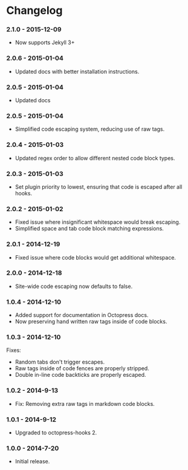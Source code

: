 # Changelog

### 2.1.0 - 2015-12-09
- Now supports Jekyll 3+

### 2.0.6 - 2015-01-04
- Updated docs with better installation instructions.

### 2.0.5 - 2015-01-04
- Updated docs

### 2.0.5 - 2015-01-04
- Simplified code escaping system, reducing use of raw tags.

### 2.0.4 - 2015-01-03
- Updated regex order to allow different nested code block types.

### 2.0.3 - 2015-01-03
- Set plugin priority to lowest, ensuring that code is escaped after all hooks.

### 2.0.2 - 2015-01-02
- Fixed issue where insignificant whitespace would break escaping.
- Simplified space and tab code block matching expressions.

### 2.0.1 - 2014-12-19
- Fixed issue where code blocks would get additional whitespace.

### 2.0.0 - 2014-12-18
- Site-wide code escaping now defaults to false.

### 1.0.4 - 2014-12-10
- Added support for documentation in Octopress docs.
- Now preserving hand written raw tags inside of code blocks.

### 1.0.3 - 2014-12-10
Fixes:
- Random tabs don't trigger escapes.
- Raw tags inside of code fences are properly stripped.
- Double in-line code backticks are properly escaped.

### 1.0.2 - 2014-9-13
- Fix: Removing extra raw tags in markdown code blocks.

### 1.0.1 - 2014-9-12
- Upgraded to octopress-hooks 2.

### 1.0.0 - 2014-7-20
- Initial release.
